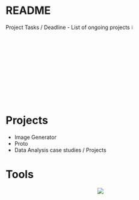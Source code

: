 # README
Project Tasks / Deadline - List of ongoing projects <img src="https://media.tenor.com/uUNcnHwYJQEAAAAj/running-pikachu-transparent-snivee.gif" height="5%" width="5%"/>


# Projects 

- Image Generator 
- Proto
- Data Analysis case studies / Projects

# Tools 
<p align="center">
  <img src="https://skillicons.dev/icons?i=python,r,stan,godot,git,github,linux,neovim,md,latex,docker,arch&perline=3" />
</p>
